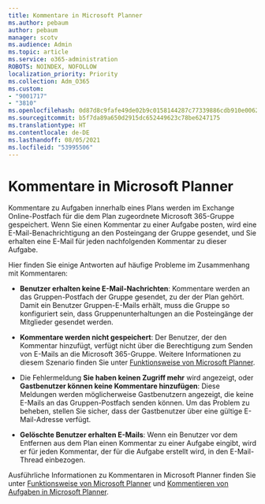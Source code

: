 ```yaml
---
title: Kommentare in Microsoft Planner
ms.author: pebaum
author: pebaum
manager: scotv
ms.audience: Admin
ms.topic: article
ms.service: o365-administration
ROBOTS: NOINDEX, NOFOLLOW
localization_priority: Priority
ms.collection: Adm_O365
ms.custom:
- "9001717"
- "3810"
ms.openlocfilehash: 0d87d8c9fafe49de02b9c0158144287c77339886cdb910e006296eac73a2c497
ms.sourcegitcommit: b5f7da89a650d2915dc652449623c78be6247175
ms.translationtype: HT
ms.contentlocale: de-DE
ms.lasthandoff: 08/05/2021
ms.locfileid: "53995506"
---
```

# <a name="comments-in-microsoft-planner"></a>Kommentare in Microsoft Planner

Kommentare zu Aufgaben innerhalb eines Plans werden im Exchange Online-Postfach für die dem Plan zugeordnete Microsoft 365-Gruppe gespeichert.  Wenn Sie einen Kommentar zu einer Aufgabe posten, wird eine E-Mail-Benachrichtigung an den Posteingang der Gruppe gesendet, und Sie erhalten eine E-Mail für jeden nachfolgenden Kommentar zu dieser Aufgabe.

Hier finden Sie einige Antworten auf häufige Probleme im Zusammenhang mit Kommentaren:

- **Benutzer erhalten keine E-Mail-Nachrichten**: Kommentare werden an das Gruppen-Postfach der Gruppe gesendet, zu der der Plan gehört. Damit ein Benutzer Gruppen-E-Mails erhält, muss die Gruppe so konfiguriert sein, dass Gruppenunterhaltungen an die Posteingänge der Mitglieder gesendet werden.

- **Kommentare werden nicht gespeichert**: Der Benutzer, der den Kommentar hinzufügt, verfügt nicht über die Berechtigung zum Senden von E-Mails an die Microsoft 365-Gruppe. Weitere Informationen zu diesem Szenario finden Sie unter [Funktionsweise von Microsoft Planner](https://techcommunity.microsoft.com/t5/planner-blog/how-microsoft-planner-works/ba-p/1214736).

- Die Fehlermeldung **Sie haben keinen Zugriff mehr** wird angezeigt, oder **Gastbenutzer können keine Kommentare hinzufügen**: Diese Meldungen werden möglicherweise Gastbenutzern angezeigt, die keine E-Mails an das Gruppen-Postfach senden können. Um das Problem zu beheben, stellen Sie sicher, dass der Gastbenutzer über eine gültige E-Mail-Adresse verfügt.

- **Gelöschte Benutzer erhalten E-Mails**: Wenn ein Benutzer vor dem Entfernen aus dem Plan einen Kommentar zu einer Aufgabe eingibt, wird er für jeden Kommentar, der für die Aufgabe erstellt wird, in den E-Mail-Thread einbezogen.

Ausführliche Informationen zu Kommentaren in Microsoft Planner finden Sie unter [Funktionsweise von Microsoft Planner](https://techcommunity.microsoft.com/t5/planner-blog/how-microsoft-planner-works/ba-p/1214736) und [Kommentieren von Aufgaben in Microsoft Planner](https://support.microsoft.com/office/fd4aedde-7785-4cd0-96ee-122fbc9140e1).
